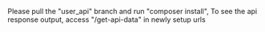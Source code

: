 Please pull the "user_api" branch and run "composer install", 
To see the api response output, access "/get-api-data" in newly setup urls